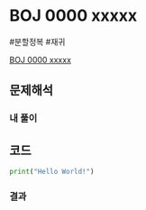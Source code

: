 # BOJ 0000 xxxxx
#분할정복 #재귀

[BOJ 0000 xxxxx](https://www.acmicpc.net/problem/0000)

## 문제해석


### 내 풀이




## 코드
```python
print("Hello World!")
```

### 결과